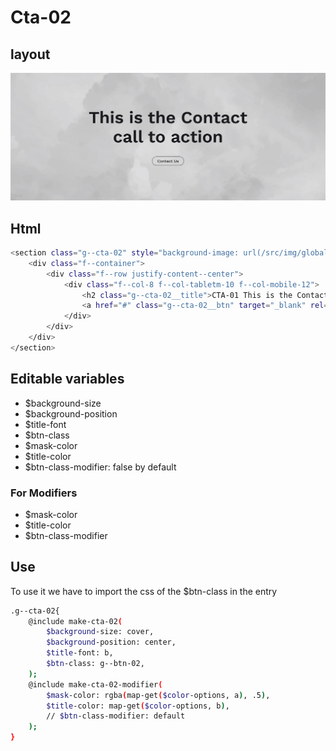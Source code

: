 # Cta-02

## layout

![alt text][cta-02]

[cta-02]: /src/img/global-components/cta/cta-02.jpg

## Html

```sh
<section class="g--cta-02" style="background-image: url(/src/img/global-components/card/card-bg-placeholder.jpg);">
    <div class="f--container">
        <div class="f--row justify-content--center">
            <div class="f--col-8 f--col-tabletm-10 f--col-mobile-12">
                <h2 class="g--cta-02__title">CTA-01 This is the Contact call to action</h2>
                <a href="#" class="g--cta-02__btn" target="_blank" rel="noopener noreferrer">Contact Us</a>
            </div>
        </div>
    </div>
</section>
```

## Editable variables

- $background-size
- $background-position
- $title-font
- $btn-class
- $mask-color
- $title-color
- $btn-class-modifier: false by default

### For Modifiers

- $mask-color
- $title-color
- $btn-class-modifier

## Use
To use it we have to import the css of the $btn-class in the entry

```sh
.g--cta-02{
    @include make-cta-02(
        $background-size: cover,
        $background-position: center,
        $title-font: b,
        $btn-class: g--btn-02,
    );
    @include make-cta-02-modifier(
        $mask-color: rgba(map-get($color-options, a), .5),
        $title-color: map-get($color-options, b),
        // $btn-class-modifier: default
    );
}
```